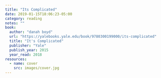 ```yaml
---
title: "Its Complicated"
date: 2019-01-15T18:06:23-05:00
category: reading
notes: ""
book:
  author: "danah boyd"
  url: "https://yalebooks.yale.edu/book/9780300199000/its-complicated"
  title: "It's Complicated"
  publisher: "Yale"
  publish_year: 2015
  year_read: 2018
resources:
  - name: cover
    src: images/cover.jpg
---
```



